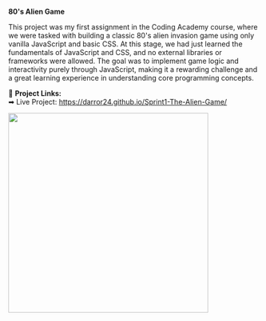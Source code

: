 **80's Alien Game**

This project was my first assignment in the Coding Academy course, where we were tasked with building a classic 80's alien invasion game using only vanilla JavaScript and basic CSS. 
At this stage, we had just learned the fundamentals of JavaScript and CSS, and no external libraries or frameworks were allowed. 
The goal was to implement game logic and interactivity purely through JavaScript, making it a rewarding challenge and a great learning experience in understanding core programming concepts.

🔗 **Project Links:**  
➡ Live Project: https://darror24.github.io/Sprint1-The-Alien-Game/

<img src="https://github.com/user-attachments/assets/734ebe02-6d0c-45c1-a481-b150a322769e" width="400">

